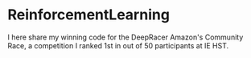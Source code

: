 # ReinforcementLearning
I here share my winning code for the DeepRacer Amazon's Community Race, a competition I ranked 1st in out of 50 participants at IE HST.

